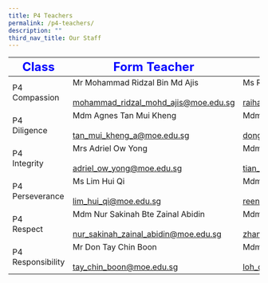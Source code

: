 ```yaml
---
title: P4 Teachers
permalink: /p4-teachers/
description: ""
third_nav_title: Our Staff
---
```

| <strong style="color: blue; font-size: 24px;">Class</strong>|<strong style="color: blue; font-size: 24px;">Form Teacher</strong>|<strong style="color: blue; font-size: 24px;">Co-Form Teacher</strong>|
|-------------------|-------------------------------------------------------------------------------|---------------------------------------------------------------|
| P4<br> Compassion     | Mr Mohammad Ridzal Bin Md Ajis<br><br><a href="mailto:mohammad_ridzal_mohd_ajis@moe.edu.sg">mohammad_ridzal_mohd_ajis@moe.edu.sg</a>    | Ms  Raihanah Hayashi<br><br><a href="mailto:raihanah_abdul_subhan@moe.edu.sg">raihanah_abdul_subhan@moe.edu.sg</a> |
| P4 <br>Diligence      | Mdm Agnes Tan Mui Kheng<br><br><a href="mailto:tan_mui_kheng_a@moe.edu.sg">tan_mui_kheng_a@moe.edu.sg</a>                     | Mdm Salinah Sudarmo<br><br><a href="mailto:dong_jingjing_a@moe.edu.sg">dong_jingjing_a@moe.edu.sg</a>           |
| P4<br> Integrity      | Mrs Adriel Ow Yong<br><br><a href="mailto:adriel_ow_yong@moe.edu.sg">adriel_ow_yong@moe.edu.sg</a>                           | Mdm Tian Zhe<br><br><a href="mailto:tian_zhe@moe.edu.sg">tian_zhe@moe.edu.sg</a>                       |
| P4 <br>Perseverance   | Ms Lim Hui Qi<br><br><a href="mailto:lim_hui_qi@moe.edu.sg">lim_hui_qi@moe.edu.sg</a>                                    | Mdm Reena Shukla<br><br><a href="mailto:reena_shukla_prempal_shukal@moe.edu.sg">reena_shukla_prempal_shukal@moe.edu.sg</a>              |
| P4<br> Respect        | Mdm Nur Sakinah Bte Zainal Abidin<br><br><a href="mailto:nur_sakinah_zainal_abidin@moe.edu.sg">nur_sakinah_zainal_abidin@moe.edu.sg</a> | Mdm Zhang Yin<br><br><a href="mailto:zhang_yin@moe.edu.sg">zhang_yin@moe.edu.sg</a>         |
| P4 <br>Responsibility | Mr Don Tay Chin Boon <br><br><a href="mailto:tay_chin_boon@moe.edu.sg">tay_chin_boon@moe.edu.sg</a>                         | Mdm Loh Cai Ying<br><br><a href="mailto:loh_cai_ying@moe.edu.sg">loh_cai_ying@moe.edu.sg</a>               |